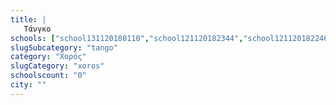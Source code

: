 ```yaml
---
title: |
   Τάνγκο
schools: ["school131120180110","school121120182344","school121120182246","school131120180027"]
slugSubcategory: "tango"
category: "Χορός"
slugCategory: "xoros"
schoolscount: "0"
city: ""
---
```


